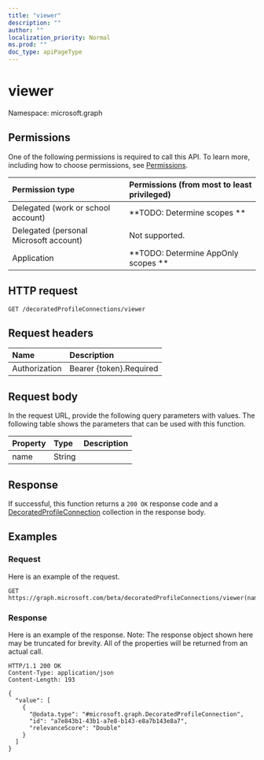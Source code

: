 ```yaml
---
title: "viewer"
description: ""
author: ""
localization_priority: Normal
ms.prod: ""
doc_type: apiPageType
---
```


# viewer

Namespace: microsoft.graph



## Permissions
One of the following permissions is required to call this API. To learn more, including how to choose permissions, see [Permissions](/concepts/permissions-reference.md).

|Permission type|Permissions (from most to least privileged)|
|:---|:---|
|Delegated (work or school account)|**TODO: Determine scopes **|
|Delegated (personal Microsoft account)|Not supported.|
|Application|**TODO: Determine AppOnly scopes **|

## HTTP request
<!-- {
  "blockType": "ignored"
}
-->
``` http
GET /decoratedProfileConnections/viewer
```

## Request headers
|Name|Description|
|:---|:---|
|Authorization|Bearer {token}.Required|

## Request body
In the request URL, provide the following query parameters with values.
The following table shows the parameters that can be used with this function.

|Property|Type|Description|
|:---|:---|:---|
|name|String||



## Response
If successful, this function returns a `200 OK` response code and a [DecoratedProfileConnection](../resources/decoratedprofileconnection.md) collection in the response body.

## Examples

### Request
Here is an example of the request.
<!-- {
  "blockType": "request",
  "name": "decoratedprofileconnection_viewer"
}
-->
``` http
GET https://graph.microsoft.com/beta/decoratedProfileConnections/viewer(name='parameterValue')
```

### Response
Here is an example of the response. Note: The response object shown here may be truncated for brevity. All of the properties will be returned from an actual call.
<!-- {
  "blockType": "response",
  "truncated": true,
  "@odata.type": "collection(microsoft.graph.decoratedprofileconnection)"
}
-->
``` http
HTTP/1.1 200 OK
Content-Type: application/json
Content-Length: 193

{
  "value": [
    {
      "@odata.type": "#microsoft.graph.DecoratedProfileConnection",
      "id": "a7e843b1-43b1-a7e8-b143-e8a7b143e8a7",
      "relevanceScore": "Double"
    }
  ]
}
```

